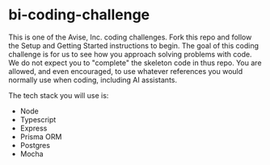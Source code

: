 # bi-coding-challenge

This is one of the Avise, Inc. coding challenges. Fork this repo and follow the Setup and Getting Started instructions
to begin. The goal of this coding challenge is for us to see how you approach solving problems with code. We do not
expect you to "complete" the skeleton code in thus repo. You are allowed, and even encouraged, to use whatever
references you would normally use when coding, including AI assistants.

The tech stack you will use is:

* Node
* Typescript
* Express
* Prisma ORM
* Postgres
* Mocha

